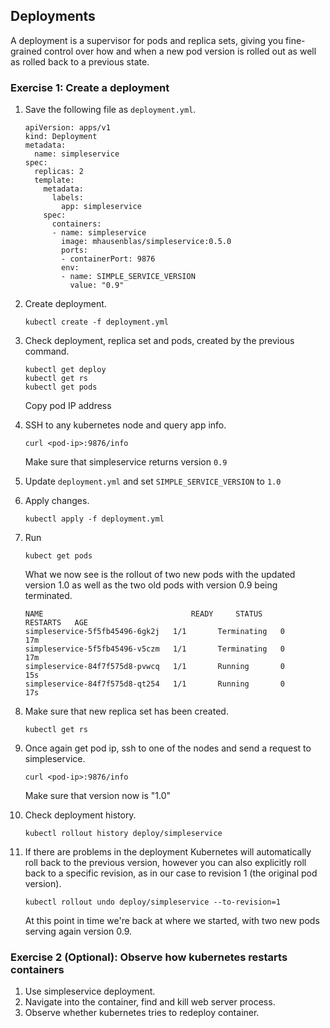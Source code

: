 ## Deployments

A deployment is a supervisor for pods and replica sets, giving you fine-grained control over how and when a new pod version is rolled out as well as rolled back to a previous state.

### Exercise 1: Create a deployment 

1. Save the following file as `deployment.yml`.
    ```
    apiVersion: apps/v1
    kind: Deployment
    metadata:
      name: simpleservice 
    spec:
      replicas: 2
      template:
        metadata:
          labels:
            app: simpleservice
        spec:
          containers:
          - name: simpleservice
            image: mhausenblas/simpleservice:0.5.0
            ports:
            - containerPort: 9876
            env:
            - name: SIMPLE_SERVICE_VERSION
              value: "0.9"
    ```

1. Create deployment.
    ```
    kubectl create -f deployment.yml
    ```

1. Check deployment, replica set and pods, created by the previous command.
    ```
    kubectl get deploy
    kubectl get rs
    kubectl get pods
    ```
    Copy pod IP address 

1. SSH to any kubernetes node and query app info.
    ```
    curl <pod-ip>:9876/info
    ``` 
    Make sure that simpleservice returns version `0.9`

1. Update `deployment.yml` and set `SIMPLE_SERVICE_VERSION` to `1.0`

1. Apply changes.
    ```
    kubectl apply -f deployment.yml
    ``` 
1. Run 
    ```
    kubect get pods
    ```
    What we now see is the rollout of two new pods with the updated version 1.0 as well as the two old pods with version 0.9 being terminated.
    ```
    NAME                                 READY     STATUS        RESTARTS   AGE
    simpleservice-5f5fb45496-6gk2j   1/1       Terminating   0          17m
    simpleservice-5f5fb45496-v5czm   1/1       Terminating   0          17m
    simpleservice-84f7f575d8-pvwcq   1/1       Running       0          15s
    simpleservice-84f7f575d8-qt254   1/1       Running       0          17s
    ```

1. Make sure that new replica set has been created.
    ```
    kubectl get rs
    ```

1. Once again get pod ip, ssh to one of the nodes and send a request to simpleservice.
    ```
    curl <pod-ip>:9876/info
    ```
    Make sure that version now is "1.0"

1. Check deployment history.
    ```
    kubectl rollout history deploy/simpleservice
    ```

1. If there are problems in the deployment Kubernetes will automatically roll back to the previous version, however you can also explicitly roll back to a specific revision, as in our case to revision 1 (the original pod version).
    ```
    kubectl rollout undo deploy/simpleservice --to-revision=1
    ```
    At this point in time we're back at where we started, with two new pods serving again version 0.9.


### Exercise 2 (Optional): Observe how kubernetes restarts containers 

1. Use simpleservice deployment.
1. Navigate into the container, find and kill web server process.
1. Observe whether kubernetes tries to redeploy container.

